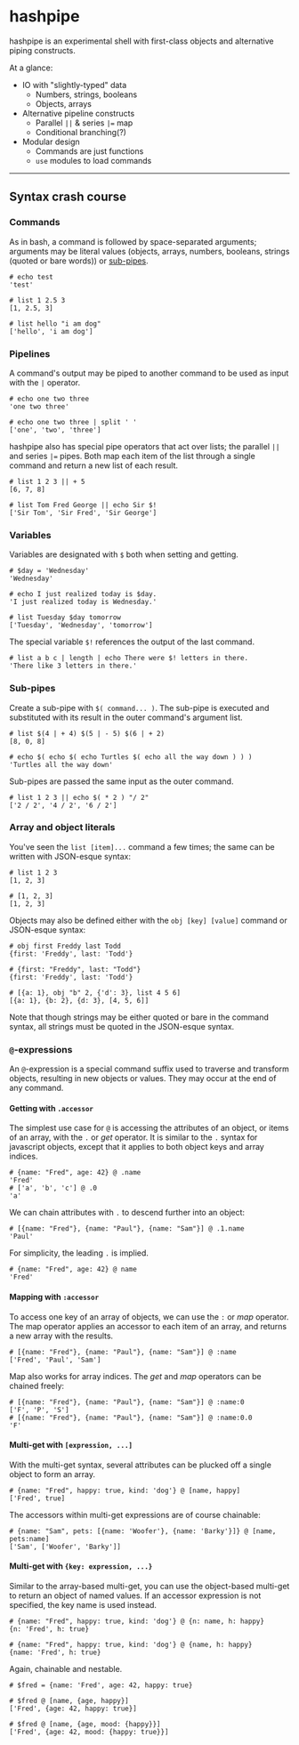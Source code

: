 # hashpipe

hashpipe is an experimental shell with first-class objects and alternative piping constructs.

At a glance:

* IO with "slightly-typed" data
    * Numbers, strings, booleans
    * Objects, arrays
* Alternative pipeline constructs
    * Parallel `||` & series `|=` map
    * Conditional branching(?)
* Modular design
    * Commands are just functions
    * `use` modules to load commands

---

## Syntax crash course

### Commands

As in bash, a command is followed by space-separated arguments; arguments may
be literal values (objects, arrays, numbers, booleans, strings (quoted or bare
words)) or [sub-pipes](#sub-pipes).

```
# echo test
'test'

# list 1 2.5 3
[1, 2.5, 3]

# list hello "i am dog"
['hello', 'i am dog']
```

### Pipelines

A command's output may be piped to another command to be used as input with the
`|` operator.

```
# echo one two three
'one two three'

# echo one two three | split ' '
['one', 'two', 'three']
```

hashpipe also has special pipe operators that act over lists; the parallel `||`
and series `|=` pipes. Both map each item of the list through a single command
and return a new list of each result.

```
# list 1 2 3 || + 5
[6, 7, 8]

# list Tom Fred George || echo Sir $!
['Sir Tom', 'Sir Fred', 'Sir George']
```

### Variables

Variables are designated with `$` both when setting and getting.

```
# $day = 'Wednesday'
'Wednesday'

# echo I just realized today is $day.
'I just realized today is Wednesday.'

# list Tuesday $day tomorrow
['Tuesday', 'Wednesday', 'tomorrow']
```

The special variable `$!` references the output of the last command.

```
# list a b c | length | echo There were $! letters in there.
'There like 3 letters in there.'
```

### Sub-pipes

Create a sub-pipe with `$( command... )`. The sub-pipe is executed and
substituted with its result in the outer command's argument list.

```
# list $(4 | + 4) $(5 | - 5) $(6 | + 2)
[8, 0, 8]

# echo $( echo $( echo Turtles $( echo all the way down ) ) )
'Turtles all the way down'
```

Sub-pipes are passed the same input as the outer command.

```
# list 1 2 3 || echo $( * 2 ) "/ 2"
['2 / 2', '4 / 2', '6 / 2']
```

### Array and object literals

You've seen the `list [item]...` command a few times; the same can be written
with JSON-esque syntax:

```
# list 1 2 3
[1, 2, 3]

# [1, 2, 3]
[1, 2, 3]
```

Objects may also be defined either with the `obj [key] [value]` command or
JSON-esque syntax:

```
# obj first Freddy last Todd
{first: 'Freddy', last: 'Todd'}

# {first: "Freddy", last: "Todd"}
{first: 'Freddy', last: 'Todd'}

# [{a: 1}, obj "b" 2, {'d': 3}, list 4 5 6]
[{a: 1}, {b: 2}, {d: 3}, [4, 5, 6]]
```

Note that though strings may be either quoted or bare in the command syntax,
all strings must be quoted in the JSON-esque syntax.

### `@`-expressions

An `@`-expression is a special command suffix used to traverse and transform
objects, resulting in new objects or values. They may occur at the end of any
command. 

#### Getting with `.accessor`

The simplest use case for `@` is accessing the attributes of an object, or
items of an array, with the `.` or *get* operator. It is similar to the `.`
syntax for javascript objects, except that it applies to both object keys and
array indices.

```
# {name: "Fred", age: 42} @ .name
'Fred'
# ['a', 'b', 'c'] @ .0
'a'
```

We can chain attributes with `.` to descend further into an object:

```
# [{name: "Fred"}, {name: "Paul"}, {name: "Sam"}] @ .1.name
'Paul'
```

For simplicity, the leading `.` is implied.

```
# {name: "Fred", age: 42} @ name
'Fred'
```

#### Mapping with `:accessor`

To access one key of an array of objects, we can use the `:` or *map* operator.
The map operator applies an accessor to each item of an array, and returns a
new array with the results.

```
# [{name: "Fred"}, {name: "Paul"}, {name: "Sam"}] @ :name
['Fred', 'Paul', 'Sam']
```

Map also works for array indices. The *get* and *map* operators can be chained
freely:

```
# [{name: "Fred"}, {name: "Paul"}, {name: "Sam"}] @ :name:0
['F', 'P', 'S']
# [{name: "Fred"}, {name: "Paul"}, {name: "Sam"}] @ :name:0.0
'F'
```

#### Multi-get with `[expression, ...]`

With the multi-get syntax, several attributes can be plucked off a single
object to form an array.

```
# {name: "Fred", happy: true, kind: 'dog'} @ [name, happy]
['Fred', true]                                                    
```

The accessors within multi-get expressions are of course chainable:

```
# {name: "Sam", pets: [{name: 'Woofer'}, {name: 'Barky'}]} @ [name, pets:name]
['Sam', ['Woofer', 'Barky']]
```

#### Multi-get with `{key: expression, ...}`

Similar to the array-based multi-get, you can use the object-based multi-get to
return an object of named values. If an accessor expression is not specified,
the key name is used instead.

```
# {name: "Fred", happy: true, kind: 'dog'} @ {n: name, h: happy}
{n: 'Fred', h: true}

# {name: "Fred", happy: true, kind: 'dog'} @ {name, h: happy}
{name: 'Fred', h: true}
```

Again, chainable and nestable.

```
# $fred = {name: 'Fred', age: 42, happy: true}

# $fred @ [name, {age, happy}]
['Fred', {age: 42, happy: true}]

# $fred @ [name, {age, mood: {happy}}]
['Fred', {age: 42, mood: {happy: true}}]
```




